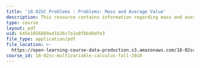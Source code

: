 ```yaml
---
title: '18.02SC Problems : Problems: Mass and Average Value'
description: This resource contains information regarding mass and average value.
type: course
layout: pdf
uid: 645e1056889ad1b26c7a1e0fbbd8dfe3
file_type: application/pdf
file_location: >-
  https://open-learning-course-data-production.s3.amazonaws.com/18-02sc-multivariable-calculus-fall-2010/645e1056889ad1b26c7a1e0fbbd8dfe3_MIT18_02SC_pb_51_quest.pdf
course_id: 18-02sc-multivariable-calculus-fall-2010
---
```

